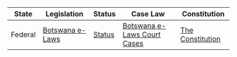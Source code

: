 | State | Legislation                                       | Status                  | Case Law                                       | Constitution                                   |
|-------|---------------------------------------------------|-------------------------|------------------------------------------------|------------------------------------------------|
|Federal| [Botswana e-Laws](https://www.elaws.gov.bw/)     |[Status](https://www.elaws.gov.bw/)         |[Botswana e-Laws Court Cases](https://www.elaws.gov.bw/court_cases.php)|[The Constitution](https://www.elaws.gov.bw/desplay_lm_catalogue.php?chapter=1)|